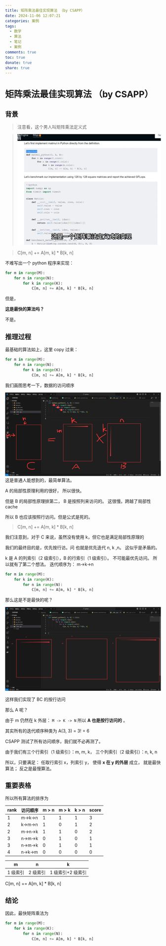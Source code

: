 ```yaml
---
title: 矩阵乘法最佳实现算法 （by CSAPP）
date: 2024-11-06 12:07:21
categories: 案例
tags:
  - 数学
  - 算法
  - 笔记
  - 案例
comments: true
toc: true
donate: true
share: true
---
```


# 矩阵乘法最佳实现算法 （by CSAPP）

## 背景

> 注意看，这个男人叫矩阵乘法定义式

> ![0.png](/imgs/matrix-multiplication/0.png)

> C[m, n] += A[m, k] \* B[k, n]

不难写出一个 python 程序来实现：

```python
for m in range(M):
    for n in range(N):
        for k in range(K):
            C[m, n] += A[m, k] * B[k, n]
```

但是，

**这是最快的算法吗？**

不是。

## 推理过程

最基础的算法如上，这里 copy 过来：

```python
for m in range(M):
    for n in range(N):
        for k in range(K):
            C[m, n] += A[m, k] * B[k, n]
```

我们画图思考一下，数据的访问顺序

![1.png](/imgs/matrix-multiplication/1.png)
这是普通人能想到的，最简单算法。

A 的局部性原理利用的很好，
所以很快。

但是 B 的局部性原理排第二，
B 是按照列来访问的。
这很慢。跨越了局部性 cache

所以 B 也应该按照行访问。但是公式是死的。

> C[m, n] += A[m, k] \* B[k, n]

我们注意到，对于 C 来说，虽然没有使用 k，但它也是满足局部性原理的

我们的最终目的是，优先按行访。问
也就是优先迭代 n, k ,n。
这似乎是矛盾的。

k 是 A 的列索引（2 级索引），B 的行索引（1 级索引）。
不可能最优先访问。
所以就有了第二个想法。
迭代顺序为： m->k->n

```python
for m in range(M):
    for k in range(K):
        for n in range(N):
            C[m, n] += A[m, k] * B[k, n]
```

那么这是不是最快的呢？

![2.png](/imgs/matrix-multiplication/2.png)

这样我们实现了 BC 的按行访问

那么 A 呢？

由于 m 仍然在 k 外层：
`M -> K -> N`
所以 **A 也是按行访问的** 。

其实所有的迭代顺序种类为 A(3, 3) = 3! = 6

CSAPP 测试了所有访问顺序，我们就不必再测了。

由于我们有三个行索引（1 级索引）：m, m, k，
三个列索引（2 级索引）：n, k, n

所以，只要满足：
任取行索引 x，列索引 y，
使得 **x 在 y 的外层** 成立，
就是最快算法；
反之是最慢算法。

## 重要表格

所以所有算法的排序为

| rank | 访问顺序 | m > n | m > k | k > n | score |
| ---- | -------- | ----- | ----- | ----- | ----- |
| 1    | m->k->n  | 1     | 1     | 1     | 3     |
| 2    | k->m->n  | 1     | 0     | 1     | 2     |
| 2    | m->n->k  | 1     | 1     | 0     | 2     |
| 3    | n->m->k  | 0     | 1     | 0     | 1     |
| 3    | n->m->k  | 0     | 1     | 0     | 1     |
| 4    | n->k->m  | 0     | 0     | 0     | 0     |

| m        | n        | k                 |
| -------- | -------- | ----------------- |
| 1 级索引 | 2 级索引 | 1 级索引+2 级索引 |

C[m, n] += A[m, k] \* B[k, n]

## 结论

因此，最快矩阵乘法为

```python
for m in range(M):
    for k in range(K):
        for n in range(N):
            C[m, n] += A[m, k] * B[k, n]
```
